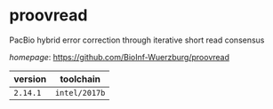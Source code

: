 # proovread

PacBio hybrid error correction through iterative short read consensus

*homepage*: <https://github.com/BioInf-Wuerzburg/proovread>

version | toolchain
--------|----------
``2.14.1`` | ``intel/2017b``
